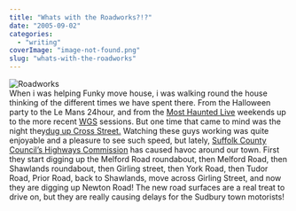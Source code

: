 ```yaml
---
title: "Whats with the Roadworks?!?"
date: "2005-09-02"
categories: 
  - "writing"
coverImage: "image-not-found.png"
slug: "whats-with-the-roadworks"
---
```


![Roadworks](images/roadwork_rdax_112x100.gif-thumb_140_105.gif)  
When i was helping Funky move house, i was walking round the house thinking of the different times we have spent there. From the Halloween party to the Le Mans 24hour, and from the [Most Haunted Live](http://www.livingtv.co.uk/mosthauntedlive/) weekends up to the more recent [WGS](http://www.shibbyonline.co.uk/media/wgs/) sessions. But one time that came to mind was the night they[dug up Cross Street.](http://www.shibbyonline.co.uk/2005/04/03/triple-time-pay-for-road-workers/) Watching these guys working was quite enjoyable and a pleasure to see such speed, but lately, [Suffolk County Council’s Highways Commission](http://www.suffolkcc.gov.uk/e-and-t/Guide_to_Services/ses.html) has caused havoc around our town. First they start digging up the Melford Road roundabout, then Melford Road, then Shawlands roundabout, then Girling street, then York Road, then Tudor Road, Prior Road, back to Shawlands, move across Girling Street, and now they are digging up Newton Road! The new road surfaces are a real treat to drive on, but they are really causing delays for the Sudbury town motorists!
